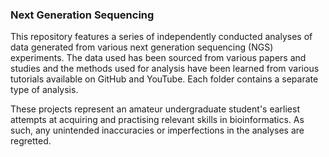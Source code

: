 ### Next Generation Sequencing
This repository features a series of independently conducted analyses of data generated from various next generation sequencing (NGS) experiments. The data used has been sourced from various papers and studies and the methods used for analysis have been learned from various tutorials available on GitHub and YouTube. Each folder contains a separate type of analysis.

These projects represent an amateur undergraduate student's earliest attempts at acquiring and practising relevant skills in bioinformatics. As such, any unintended inaccuracies or imperfections in the analyses are regretted.

